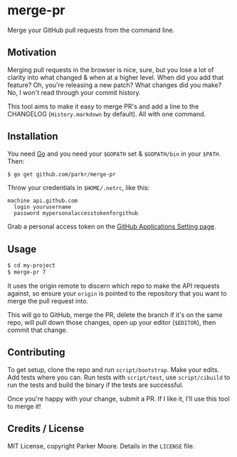 # merge-pr

Merge your GitHub pull requests from the command line.

## Motivation

Merging pull requests in the browser is nice, sure, but you lose a lot of
clarity into what changed & when at a higher level. When did you add that
feature? Oh, you're releasing a new patch? What changes did you make? No, I
won't read through your commit history.

This tool aims to make it easy to merge PR's and add a line to the
CHANGELOG (`History.markdown` by default). All with one command.

## Installation

You need [Go](https://golang.org) and you need your `$GOPATH` set &
`$GOPATH/bin` in your `$PATH`. Then:

```bash
$ go get github.com/parkr/merge-pr
```

Throw your credentials in `$HOME/.netrc`, like this:

```text
machine api.github.com
  login yourusername
  password mypersonalaccesstokenforgithub
```

Grab a personal access token on the [GitHub Applications Setting
page](https://github.com/settings/applications).

## Usage

```bash
$ cd my-project
$ merge-pr 7
```

It uses the origin remote to discern which repo to make the API requests
against, so ensure your `origin` is pointed to the repository that you
want to merge the pull request into.

This will go to GitHub, merge the PR, delete the branch if it's on the same
repo, will pull down those changes, open up your editor (`$EDITOR`), then
commit that change.

## Contributing

To get setup, clone the repo and run `script/bootstrap`. Make your edits.
Add tests where you can. Run tests with `script/test`, use `script/cibuild`
to run the tests and build the binary if the tests are successful.

Once you're happy with your change, submit a PR. If I like it, I'll use
this tool to merge it!

## Credits / License

MIT License, copyright Parker Moore. Details in the `LICENSE` file.
